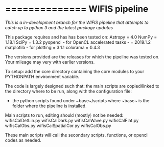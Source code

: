 ==============
WIFIS pipeline
==============

*This is a in-development branch for the WIFIS pipeline that attempts to catch up to python 3 and the latest package updates*


This package requires and has has been tested on:
Astropy = 4.0
NumPy	= 1.18.1
SciPy 	= 1.3.2
pyopencl - for OpenCL accelerated tasks - = 2019.1.2
matplotlib - for plotting = 3.1.1
colorama = 0.4.3

The versions provided are the releases for which the pipeline was tested on. Your mileage may very with earlier versions.

To setup:
add the core directory containing the core modules to your PYTHONPATH environment variable.

The code is largely designed such that: the main scripts are copied/linked to the directory where to be run, along with the configuration file:
- the python scripts found under ~base~/scripts
where ~base~ is the folder where the pipeline is installed.

Main scripts to run, editing should (mostly) not be needed:
wifisCalDetLin.py
wifisCalDark.py
wifisCalWave.py
wifisCalFlat.py
wifisCalObs.py
wifisCalSpatialCor.py
wifisCalObs.py

These main scripts will call the secondary scripts, functions, or opencl codes as needed.

